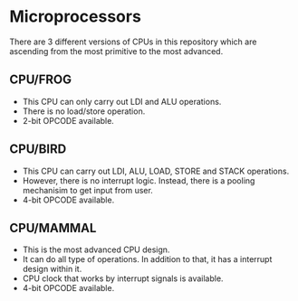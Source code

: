 # Microprocessors

There are 3 different versions of CPUs in this repository which are ascending from the most primitive to the most advanced.

## CPU/FROG
- This CPU can only carry out LDI and ALU operations.
- There is no load/store operation.
- 2-bit OPCODE available.

## CPU/BIRD
- This CPU can carry out LDI, ALU, LOAD, STORE and STACK operations.
- However, there is no interrupt logic. Instead, there is a pooling mechanisim to get input from user.
- 4-bit OPCODE available.

## CPU/MAMMAL
- This is the most advanced CPU design.
- It can do all type of operations. In addition to that, it has a interrupt design within it.
- CPU clock that works by interrupt signals is available.
- 4-bit OPCODE available.
